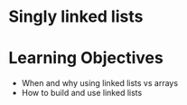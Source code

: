 # Singly linked lists

# Learning Objectives

* When and why using linked lists vs arrays
* How to build and use linked lists